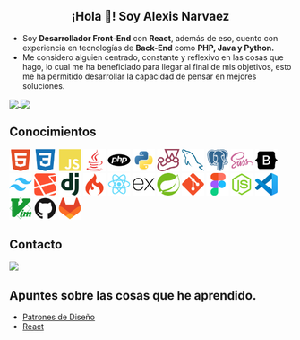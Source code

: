 <h2 align="center">¡Hola 👋! Soy Alexis Narvaez</h2>

* Soy **Desarrollador Front-End** con **React**, además de eso, cuento con experiencia en tecnologías de **Back-End** como **PHP, Java y Python.**
* Me considero alguien centrado, constante y reflexivo en las cosas que hago, lo cual me ha beneficiado para llegar al final de mis objetivos, esto me ha permitido desarrollar la capacidad de pensar en mejores soluciones.
  
<a href="https://github.com/AlexNarvaez00/github-readme-stats">
  <img height=200 align="center" src="https://github-readme-stats.vercel.app/api?username=AlexNarvaez00&show_icons=true&theme=synthwave" />
</a>
<a href="https://github.com/AlexNarvaez00/convoychat">
  <img height=200 align="center" src="https://github-readme-stats.vercel.app/api/top-langs?username=AlexNarvaez00&layout=compact&langs_count=8&card_width=320&icons=true&theme=synthwave" />
</a>

## Conocimientos

<div style="display:inline_block">
  <img src="https://raw.githubusercontent.com/devicons/devicon/master/icons/html5/html5-plain.svg" alt="html" width="40" height="40"/>
  <img src="https://raw.githubusercontent.com/devicons/devicon/master/icons/css3/css3-plain.svg" alt="css" width="40" height="40"/>
  <img src="https://raw.githubusercontent.com/devicons/devicon/master/icons/javascript/javascript-plain.svg" alt="js" width="40" height="40"/>
  <img src="https://raw.githubusercontent.com/devicons/devicon/master/icons/java/java-plain.svg" alt="java" width="40" height="40"/>
  <img src="https://raw.githubusercontent.com/devicons/devicon/master/icons/php/php-plain.svg" alt="java" width="40" height="40"/>
  <img src="https://raw.githubusercontent.com/devicons/devicon/master/icons/python/python-original.svg" alt="java" width="40" height="40"/>
  <img src="https://raw.githubusercontent.com/devicons/devicon/master/icons/jest/jest-plain.svg" alt="java" width="40" height="40"/>
  <img src="https://raw.githubusercontent.com/devicons/devicon/master/icons/mysql/mysql-plain.svg" alt="java" width="40" height="40"/>
  <img src="https://raw.githubusercontent.com/devicons/devicon/master/icons/postgresql/postgresql-plain.svg" alt="java" width="40" height="40"/>
  <img src="https://raw.githubusercontent.com/devicons/devicon/master/icons/sass/sass-original.svg" alt="java" width="40" height="40"/>
  <img src="https://raw.githubusercontent.com/devicons/devicon/master/icons/bootstrap/bootstrap-plain.svg" alt="java" width="40" height="40"/>
  <img src="https://raw.githubusercontent.com/devicons/devicon/master/icons/tailwindcss/tailwindcss-plain.svg" alt="java" width="40" height="40"/>
  <img src="https://raw.githubusercontent.com/devicons/devicon/master/icons/laravel/laravel-plain.svg" alt="java" width="40" height="40"/>
  <img src="https://raw.githubusercontent.com/devicons/devicon/master/icons/django/django-plain.svg" alt="java" width="40" height="40"/>
  <img src="https://raw.githubusercontent.com/devicons/devicon/master/icons/codeigniter/codeigniter-plain.svg" alt="java" width="40" height="40"/>
  <img src="https://raw.githubusercontent.com/devicons/devicon/master/icons/react/react-original.svg" alt="java" width="40" height="40"/>
  <img src="https://raw.githubusercontent.com/devicons/devicon/master/icons/express/express-original.svg" alt="java" width="40" height="40"/>
  <img src="https://raw.githubusercontent.com/devicons/devicon/master/icons/spring/spring-original.svg" alt="java" width="40" height="40"/>
  <img src="https://raw.githubusercontent.com/devicons/devicon/master/icons/git/git-plain.svg" alt="java" width="40" height="40"/>
  <img src="https://raw.githubusercontent.com/devicons/devicon/master/icons/figma/figma-original.svg" alt="java" width="40" height="40"/>
  <img src="https://raw.githubusercontent.com/devicons/devicon/master/icons/nodejs/nodejs-plain.svg" alt="java" width="40" height="40"/>
  <img src="https://raw.githubusercontent.com/devicons/devicon/master/icons/vscode/vscode-original.svg" alt="java" width="40" height="40"/>
  <img src="https://raw.githubusercontent.com/devicons/devicon/master/icons/vim/vim-plain.svg" alt="java" width="40" height="40"/>
  <img src="https://raw.githubusercontent.com/devicons/devicon/master/icons/github/github-original.svg" alt="java" width="40" height="40"/>
  <img src="https://raw.githubusercontent.com/devicons/devicon/master/icons/gitlab/gitlab-original.svg" alt="java" width="40" height="40"/>

<div>

## Contacto

<a href="www.linkedin.com/in/alexis-narvaez-ruiz" target="_blank" >
  <img src="https://img.shields.io/badge/LinkedIn-0077B5?style=for-the-badge&logo=linkedin&logoColor=white"  />
</a>

## Apuntes sobre las cosas que he aprendido.

* [Patrones de Diseño](/desing-patterns/README.md)
* [React](/react/README.md)
